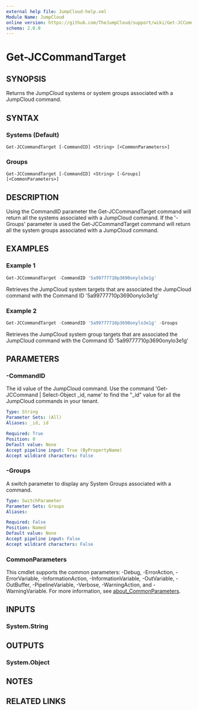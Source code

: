 ```yaml
---
external help file: JumpCloud-help.xml
Module Name: JumpCloud
online version: https://github.com/TheJumpCloud/support/wiki/Get-JCCommandTarget
schema: 2.0.0
---
```


# Get-JCCommandTarget

## SYNOPSIS
Returns the JumpCloud systems or system groups associated with a JumpCloud command.

## SYNTAX

### Systems (Default)
```
Get-JCCommandTarget [-CommandID] <String> [<CommonParameters>]
```

### Groups
```
Get-JCCommandTarget [-CommandID] <String> [-Groups] [<CommonParameters>]
```

## DESCRIPTION
Using the CommandID parameter the Get-JCCommandTarget command will return all the systems associated with a JumpCloud command. If the '-Groups' parameter is used the Get-JCCommandTarget command will return all the system groups associated with a JumpCloud command.

## EXAMPLES

### Example 1
```powershell
Get-JCCommandTarget -CommandID '5a99777710p3690onylo3e1g'
```

Retrieves the JumpCloud system targets that are associated the JumpCloud command with the Command ID '5a99777710p3690onylo3e1g'

### Example 2
```powershell
Get-JCCommandTarget -CommandID '5a99777710p3690onylo3e1g' -Groups
```

Retrieves the JumpCloud system group targets that are associated the JumpCloud command with the Command ID '5a99777710p3690onylo3e1g'

## PARAMETERS

### -CommandID
The id value of the JumpCloud command. Use the command 'Get-JCCommand | Select-Object _id, name' to find the "_id" value for all the JumpCloud commands in your tenant.

```yaml
Type: String
Parameter Sets: (All)
Aliases: _id, id

Required: True
Position: 0
Default value: None
Accept pipeline input: True (ByPropertyName)
Accept wildcard characters: False
```

### -Groups
A switch parameter to display any System Groups associated with a command. 


```yaml
Type: SwitchParameter
Parameter Sets: Groups
Aliases:

Required: False
Position: Named
Default value: None
Accept pipeline input: False
Accept wildcard characters: False
```

### CommonParameters
This cmdlet supports the common parameters: -Debug, -ErrorAction, -ErrorVariable, -InformationAction, -InformationVariable, -OutVariable, -OutBuffer, -PipelineVariable, -Verbose, -WarningAction, and -WarningVariable. For more information, see [about_CommonParameters](http://go.microsoft.com/fwlink/?LinkID=113216).

## INPUTS

### System.String
## OUTPUTS

### System.Object
## NOTES

## RELATED LINKS
